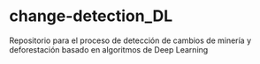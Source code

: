 # change-detection_DL
Repositorio para el proceso de detección de cambios de minería y deforestación basado en algoritmos de Deep Learning
